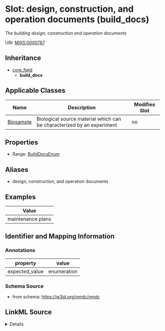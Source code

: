 # Slot: design, construction, and operation documents (build_docs)


_The building design, construction and operation documents_



URI: [MIXS:0000787](https://w3id.org/mixs/0000787)




## Inheritance

* [core_field](core_field.md)
    * **build_docs**





## Applicable Classes

| Name | Description | Modifies Slot |
| --- | --- | --- |
[Biosample](Biosample.md) | Biological source material which can be characterized by an experiment |  no  |







## Properties

* Range: [BuildDocsEnum](BuildDocsEnum.md)



## Aliases


* design, construction, and operation documents




## Examples

| Value |
| --- |
| maintenance plans |

## Identifier and Mapping Information





### Annotations

| property | value |
| --- | --- |
| expected_value | enumeration || occurrence | 1 |



### Schema Source


* from schema: https://w3id.org/nmdc/nmdc




## LinkML Source

<details>
```yaml
name: build_docs
annotations:
  expected_value:
    tag: expected_value
    value: enumeration
  occurrence:
    tag: occurrence
    value: '1'
description: The building design, construction and operation documents
title: design, construction, and operation documents
examples:
- value: maintenance plans
from_schema: https://w3id.org/nmdc/nmdc
aliases:
- design, construction, and operation documents
rank: 1000
is_a: core field
slot_uri: MIXS:0000787
multivalued: false
alias: build_docs
domain_of:
- Biosample
range: build_docs_enum

```
</details>